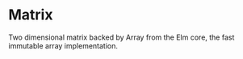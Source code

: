 # Matrix
Two dimensional matrix backed by Array from the Elm core, the fast immutable array implementation.
